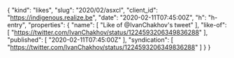 {
  "kind": "likes",
  "slug": "2020/02/asxcl",
  "client_id": "https://indigenous.realize.be",
  "date": "2020-02-11T07:45:00Z",
  "h": "h-entry",
  "properties": {
    "name": [
      "Like of @IvanChakhov's tweet"
    ],
    "like-of": [
      "https://twitter.com/IvanChakhov/status/1224593206349836288"
    ],
    "published": [
      "2020-02-11T07:45:00Z"
    ],
    "syndication": [
      "https://twitter.com/IvanChakhov/status/1224593206349836288"
    ]
  }
}
